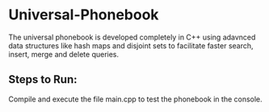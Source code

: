 # Universal-Phonebook
The universal phonebook is developed completely in C++ using adavnced data structures like hash maps and disjoint sets to facilitate faster search, insert, merge and delete queries.
## Steps to Run:
Compile and execute the file main.cpp to test the phonebook in the console.
